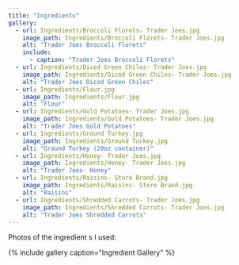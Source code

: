 ```yaml
---
title: "Ingredients"
gallery:
  - url: Ingredients/Broccoli Florets- Trader Joes.jpg
    image_path: Ingredients/Broccoli Florets- Trader Joes.jpg
    alt: "Trader Joes Broccoli Florets"
    include:
      - caption: "Trader Joes Broccoli Florets"
  - url: Ingredients/Diced Green Chiles- Trader Joes.jpg
    image_path: Ingredients/Diced Green Chiles- Trader Joes.jpg
    alt: "Trader Joes Diced Green Chiles"
  - url: Ingredients/Flour.jpg
    image_path: Ingredients/Flour.jpg
    alt: "Flour"
  - url: Ingredients/Gold Potatoes- Trader Joes.jpg
    image_path: Ingredients/Gold Potatoes- Trader Joes.jpg
    alt: "Trader Joes Gold Potatoes"
  - url: Ingredients/Ground Turkey.jpg
    image_path: Ingredients/Ground Turkey.jpg
    alt: "Ground Turkey (20oz container)"
  - url: Ingredients/Honey- Trader Joes.jpg
    image_path: Ingredients/Honey- Trader Joes.jpg
    alt: "Trader Joes- Honey"
  - url: Ingredients/Raisins- Store Brand.jpg
    image_path: Ingredients/Raisins- Store Brand.jpg
    alt: "Raisins"
  - url: Ingredients/Shredded Carrots- Trader Joes.jpg
    image_path: Ingredients/Shredded Carrots- Trader Joes.jpg
    alt: "Trader Joes Shredded Carrots"
---
```


Photos of the ingredient s I used: 


{% include gallery caption="Ingredient Gallery" %}

<!---
  - url: Ingredients/
    image_path: Ingredients/
    alt: ""
  - url: Ingredients/
    image_path: Ingredients/
    alt: ""
  - url: Ingredients/
    image_path: Ingredients/
    alt: ""
-->

   
